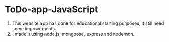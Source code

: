 # ToDo-app-JavaScript
1. This website app has done for educational starting purposes, it still need some improvements.  
2. I made it using node.js, mongoose, express and nodemon.
